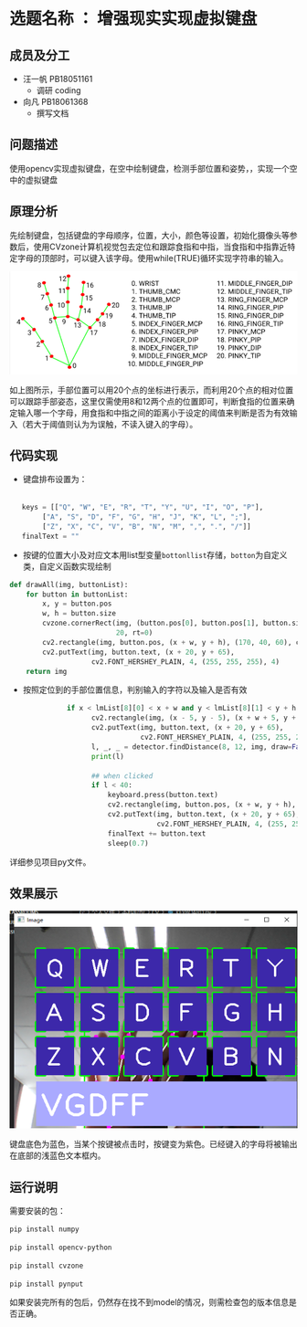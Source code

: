 # 选题名称 ： 增强现实实现虚拟键盘
## 成员及分工
+ 汪一帆 PB18051161
   - 调研 coding
+ 向凡 PB18061368
   - 撰写文档
## 问题描述
使用opencv实现虚拟键盘，在空中绘制键盘，检测手部位置和姿势，，实现一个空中的虚拟键盘
## 原理分析
先绘制键盘，包括键盘的字母顺序，位置，大小，颜色等设置，初始化摄像头等参数后，使用CVzone计算机视觉包去定位和跟踪食指和中指，当食指和中指靠近特定字母的顶部时，可以键入该字母。使用while(TRUE)循环实现字符串的输入。

![手地标模型](手地标模型.png)

如上图所示，手部位置可以用20个点的坐标进行表示，而利用20个点的相对位置可以跟踪手部姿态，这里仅需使用8和12两个点的位置即可，判断食指的位置来确定输入哪一个字母，用食指和中指之间的距离小于设定的阈值来判断是否为有效输入（若大于阈值则认为为误触，不读入键入的字母）。

## 代码实现
* 键盘排布设置为：

```python

   keys = [["Q", "W", "E", "R", "T", "Y", "U", "I", "O", "P"],
        ["A", "S", "D", "F", "G", "H", "J", "K", "L", ";"],
        ["Z", "X", "C", "V", "B", "N", "M", ",", ".", "/"]]
   finalText = ""
```
* 按键的位置大小及对应文本用list型变量`bottonllist`存储，`botton`为自定义类，自定义函数实现绘制
```python
def drawAll(img, buttonList):
    for button in buttonList:
        x, y = button.pos
        w, h = button.size
        cvzone.cornerRect(img, (button.pos[0], button.pos[1], button.size[0], button.size[1]),
                          20, rt=0)
        cv2.rectangle(img, button.pos, (x + w, y + h), (170, 40, 60), cv2.FILLED)
        cv2.putText(img, button.text, (x + 20, y + 65),
                    cv2.FONT_HERSHEY_PLAIN, 4, (255, 255, 255), 4)
    return img
```
* 按照定位到的手部位置信息，判别输入的字符以及输入是否有效
```python
              if x < lmList[8][0] < x + w and y < lmList[8][1] < y + h:
                    cv2.rectangle(img, (x - 5, y - 5), (x + w + 5, y + h + 5), (175, 0, 175), cv2.FILLED)
                    cv2.putText(img, button.text, (x + 20, y + 65),
                                cv2.FONT_HERSHEY_PLAIN, 4, (255, 255, 255), 4)
                    l, _, _ = detector.findDistance(8, 12, img, draw=False)
                    print(l)

                    ## when clicked
                    if l < 40:
                        keyboard.press(button.text)
                        cv2.rectangle(img, button.pos, (x + w, y + h), (0, 0, 255), cv2.FILLED)
                        cv2.putText(img, button.text, (x + 20, y + 65),
                                    cv2.FONT_HERSHEY_PLAIN, 4, (255, 255, 255), 4)
                        finalText += button.text
                        sleep(0.7)
```
详细参见项目py文件。

## 效果展示
![效果展示](效果展示.png)

键盘底色为蓝色，当某个按键被点击时，按键变为紫色。已经键入的字母将被输出在底部的浅蓝色文本框内。

## 运行说明
需要安装的包：

```
pip install numpy
 
pip install opencv-python
 
pip install cvzone
 
pip install pynput
```
如果安装完所有的包后，仍然存在找不到model的情况，则需检查包的版本信息是否正确。
